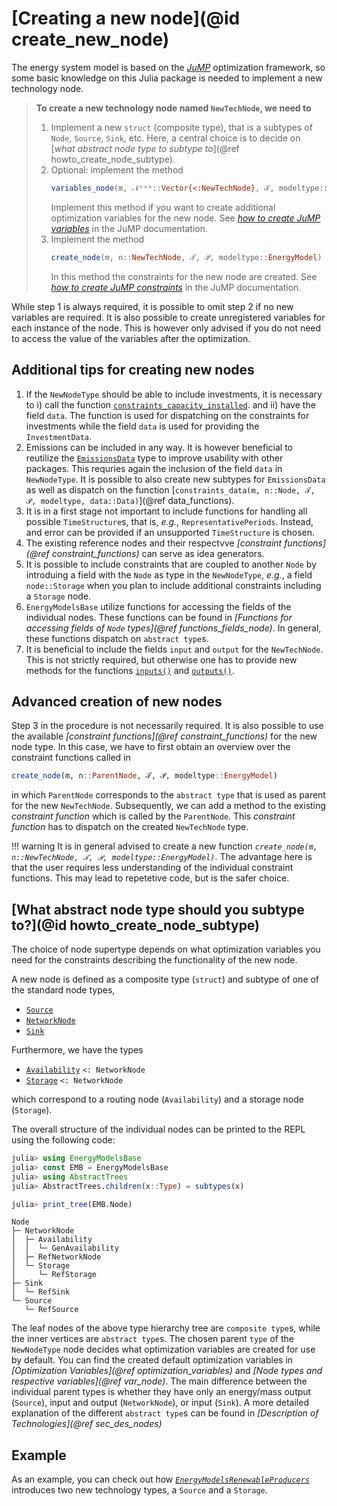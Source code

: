 # [Creating a new node](@id create_new_node)

The energy system model is based on the *[JuMP](https://jump.dev/JuMP.jl/stable/)* optimization framework, so some basic knowledge on this Julia package is needed to implement a new technology node.

> **To create a new technology node named `NewTechNode`, we need to**
>  1. Implement a new `struct` (composite type), that is a subtypes of `Node`,
>     `Source`, `Sink`, etc. Here, a central choice is to decide on [*what abstract node type to subtype to*](@ref howto_create_node_subtype).
>  2. Optional: implement the method
>     ```julia
>     variables_node(m, 𝒩ˢᵘᵇ::Vector{<:NewTechNode}, 𝒯, modeltype::EnergyModel)
>     ```
>     Implement this method if you want to create additional optimization variables for the new node. See *[how to create JuMP variables](https://jump.dev/JuMP.jl/stable/manual/variables/)* in the JuMP documentation.
>  3. Implement the method
>     ```julia
>     create_node(m, n::NewTechNode, 𝒯, 𝒫, modeltype::EnergyModel)
>     ```
>      In this method the constraints for the new node are created. See *[how to create JuMP constraints](https://jump.dev/JuMP.jl/stable/manual/constraints/)* in the JuMP documentation.

While step 1 is always required, it is possible to omit step 2 if no new variables are required.
It is also possible to create unregistered variables for each instance of the node.
This is however only advised if you do not need to access the value of the variables after the optimization.

## Additional tips for creating new nodes

1. If the `NewNodeType` should be able to include investments, it is necessary to i) call the function [`constraints_capacity_installed`](@ref).
   and ii) have the field `data`.
   The function is used for dispatching on the constraints for investments while the field `data` is used for providing the `InvestmentData`.
2. Emissions can be included in any way.
   It is however beneficial to reutilize the [`EmissionsData`](@ref) type to improve usability with other packages.
   This requries again the inclusion of the field `data` in `NewNodeType`.
   It is possible to also create new subtypes for `EmissionsData` as well as dispatch on the function [`constraints_data(m, n::Node, 𝒯, 𝒫, modeltype, data::Data)`](@ref data_functions).
3. It is in a first stage not important to include functions for handling all possible `TimeStructure`s, that is, *e.g.*, `RepresentativePeriods`.
   Instead, and error can be provided if an unsupported `TimeStructure` is chosen.
4. The existing reference nodes and their respectvve *[constraint functions](@ref constraint_functions)* can serve as idea generators.
5. It is possible to include constraints that are coupled to another `Node` by introduing a field with the `Node` as type in the `NewNodeType`, *e.g.*, a field `node::Storage` when you plan to include additional constraints including a `Storage` node.
6. `EnergyModelsBase` utilize functions for accessing the fields of the individual nodes.
   These functions can be found in *[Functions for accessing fields of `Node` types](@ref functions_fields_node)*.
   In general, these functions dispatch on `abstract type`s.
7. It is beneficial to include the fields `input` and `output` for the `NewTechNode`.
   This is not strictly required, but otherwise one has to provide new methods for the functions [`inputs()`](@ref) and  [`outputs()`](@ref).

## Advanced creation of new nodes

Step 3 in the procedure is not necessarily required.
It is also possible to use the available *[constraint functions](@ref constraint_functions)* for the new node type.
In this case, we have to first obtain an overview over the constraint functions called in

```julia
create_node(m, n::ParentNode, 𝒯, 𝒫, modeltype::EnergyModel)
```

in which `ParentNode` corresponds to the `abstract type` that is used as parent for the new `NewTechNode`.
Subsequently, we can add a method to the existing *constraint function* which is called by the `ParentNode`.
This *constraint function* has to dispatch on the created `NewTechNode` type.

!!! warning
    It is in general advised to create a new function *`create_node(m, n::NewTechNode, 𝒯, 𝒫, modeltype::EnergyModel)`*.
    The advantage here is that the user requires less understanding of the individual constraint functions.
    This may lead to repetetive code, but is the safer choice.

## [What abstract node type should you subtype to?](@id howto_create_node_subtype)

The choice of node supertype depends on what optimization variables you need for the constraints describing the functionality of the new node.

A new node is defined as a composite type (`struct`) and subtype of one of the standard node types,

- [`Source`](@ref)
- [`NetworkNode`](@ref)
- [`Sink`](@ref)

Furthermore, we have the types

- [`Availability`](@ref) `<: NetworkNode`
- [`Storage`](@ref) `<: NetworkNode`

which correspond to a routing node (`Availability`) and a storage node (`Storage`).

The overall structure of the individual nodes can be printed to the REPL using the following code:

```julia
julia> using EnergyModelsBase
julia> const EMB = EnergyModelsBase
julia> using AbstractTrees
julia> AbstractTrees.children(x::Type) = subtypes(x)

julia> print_tree(EMB.Node)
```

```REPL
Node
├─ NetworkNode
│  ├─ Availability
│  │  └─ GenAvailability
│  ├─ RefNetworkNode
│  └─ Storage
│     └─ RefStorage
├─ Sink
│  └─ RefSink
└─ Source
   └─ RefSource
```

The leaf nodes of the above type hierarchy tree are `composite type`s, while the inner vertices are `abstract type`s.
The chosen parent `type` of the `NewNodeType` node decides what optimization variables are created for use by default.
You can find the created default optimization variables in *[Optimization Variables](@ref optimization_variables)* and *[Node types and respective variables](@ref var_node)*.
The main difference between the individual parent types is whether they have only an energy/mass output (`Source`), input and output (`NetworkNode`), or input (`Sink`).
A more detailed explanation of the different `abstract type`s can be found in *[Description of Technologies](@ref sec_des_nodes)*

## Example

As an example, you can check out how *[`EnergyModelsRenewableProducers`](https://energymodelsx.github.io/EnergyModelsRenewableProducers.jl/)* introduces two new technology types, a `Source` and a `Storage`.
